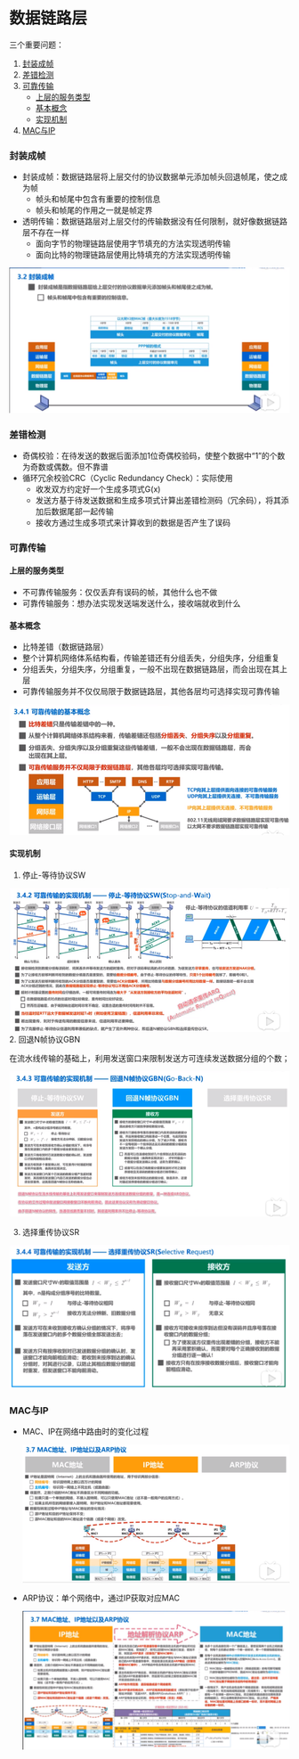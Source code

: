 # 数据链路层

三个重要问题：

1. [封装成帧](#封装成帧)
2. [差错检测](#差错检测)
3. [可靠传输](#可靠传输)
   - [上层的服务类型](#上层的服务类型)
   - [基本概念](#基本概念)
   - [实现机制](#实现机制)
4. [MAC与IP](#MAC与IP)

### 封装成帧

- 封装成帧：数据链路层将上层交付的协议数据单元添加帧头回退帧尾，使之成为帧
  - 帧头和帧尾中包含有重要的控制信息
  - 帧头和帧尾的作用之一就是帧定界
- 透明传输：数据链路层对上层交付的传输数据没有任何限制，就好像数据链路层不存在一样
  - 面向字节的物理链路层使用字节填充的方法实现透明传输
  - 面向比特的物理链路层使用比特填充的方法实现透明传输

![数据帧](../../../../../../resources/imgs/0003-package-framed.png)

### 差错检测	

- 奇偶校验：在待发送的数据后面添加1位奇偶校验码，使整个数据中“1”的个数为奇数或偶数。但不靠谱
- 循环冗余校验CRC（Cyclic Redundancy Check）：实际使用
  - 收发双方约定好一个生成多项式G(x)
  - 发送方基于待发送数据和生成多项式计算出差错检测码（冗余码），将其添加后数据尾部一起传输
  - 接收方通过生成多项式来计算收到的数据是否产生了误码

### 可靠传输

#### 上层的服务类型

- 不可靠传输服务：仅仅丢弃有误码的帧，其他什么也不做
- 可靠传输服务：想办法实现发送端发送什么，接收端就收到什么

#### 基本概念

- 比特差错（数据链路层）
- 整个计算机网络体系结构看，传输差错还有分组丢失，分组失序，分组重复
- 分组丢失，分组失序，分组重复，一般不出现在数据链路层，而会出现在其上层
- 可靠传输服务并不仅仅局限于数据链路层，其他各层均可选择实现可靠传输

![数据帧](../../../../../../resources/imgs/0004-reliable-transfer-concept.png)

#### 实现机制

1. 停止-等待协议SW

![停止-等待协议](../../../../../../resources/imgs/0005-stop-wait-protocol.png)
2. 回退N帧协议GBN

   在流水线传输的基础上，利用发送窗口来限制发送方可连续发送数据分组的个数；

   ![回退N帧](../../../../../../resources/imgs/0006-go-back-n.png)

3. 选择重传协议SR	

 ![选择重传](../../../../../../resources/imgs/0007-selective-request.png)

### MAC与IP

- MAC、IP在网络中路由时的变化过程

  ![mac-ip的相应变化](../../../../../../resources/imgs/0008-mac-ip.png)

- ARP协议：单个网络中，通过IP获取对应MAC

  ![mac-ip-arp](../../../../../../resources/imgs/0009-mac-ip-arp.png)
